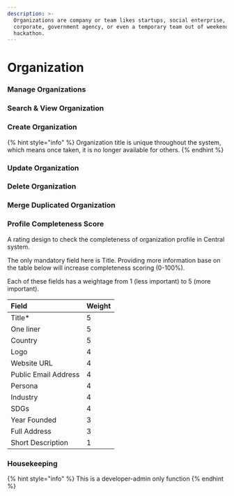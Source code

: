 ```yaml
---
description: >-
  Organizations are company or team likes startups, social enterprise,
  corporate, government agency, or even a temporary team out of weekend
  hackathon.
---
```


# Organization

### Manage Organizations



### Search & View Organization

### Create Organization

{% hint style="info" %}
Organization title is unique throughout the system, which means once taken, it is no longer available for others.
{% endhint %}

### Update Organization

### Delete Organization

### Merge Duplicated Organization

### Profile Completeness Score

A rating design to check the completeness of organization profile in Central system.

The only mandatory field here is Title. Providing more information base on the table below will increase completeness scoring \(0-100%\).

Each of these fields has a weightage from 1 \(less important\) to 5 \(more important\).

| Field | Weight |
| :--- | :--- |
| Title\* | 5 |
| One liner | 5 |
| Country | 5 |
| Logo | 4 |
| Website URL | 4 |
| Public Email Address | 4 |
| Persona | 4 |
| Industry | 4 |
| SDGs | 4 |
| Year Founded | 3 |
| Full Address | 3 |
| Short Description | 1 |

### Housekeeping

{% hint style="info" %}
This is a developer-admin only function
{% endhint %}

